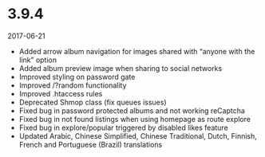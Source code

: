 # 3.9.4

2017-06-21

- Added arrow album navigation for images shared with “anyone with the link” option
- Added album preview image when sharing to social networks
- Improved styling on password gate
- Improved /?random functionality
- Improved .htaccess rules
- Deprecated Shmop class (fix queues issues)
- Fixed bug in password protected albums and not working reCaptcha
- Fixed bug in not found listings when using homepage as route explore
- Fixed bug in explore/popular triggered by disabled likes feature
- Updated Arabic, Chinese Simplified, Chinese Traditional, Dutch, Finnish, French and Portuguese (Brazil) translations
